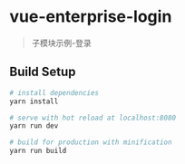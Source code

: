 # vue-enterprise-login

> 子模块示例-登录

## Build Setup

``` bash
# install dependencies
yarn install

# serve with hot reload at localhost:8080
yarn run dev

# build for production with minification
yarn run build
```
